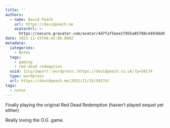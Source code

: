 ```yaml
---
title: ''
authors:
  - name: David Peach
    url: https://davidpeach.me
    avatarUrl: >-
      https://secure.gravatar.com/avatar/4d7faf5eee1f055a85788c44936b8995eaab6dfb004e7854ec747ccb272e91ee?s=96&d=mm&r=g
date: 2021-11-15T08:43:00.000Z
metadata:
  categories:
    - Notes
  tags:
    - gaming
    - red dead redemption
  uuid: 11ty/import::wordpress::https://davidpeach.co.uk/?p=50174
  type: wordpress
  url: https://davidpeach.me/2021/11/15/50174/
tags:
  - notes
---
```

Finally playing the original Red Dead Redemption (haven’t played sequel yet either)

Really loving the O.G. game.